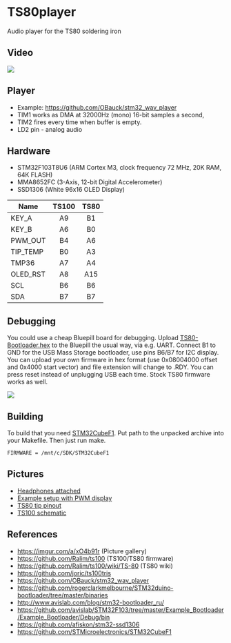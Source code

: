 # TS80player

Audio player for the TS80 soldering iron

## Video

[![](http://img.youtube.com/vi/aose7zWV1fM/0.jpg)](https://youtu.be/aose7zWV1fM)

## Player

* Example: https://github.com/OBauck/stm32_wav_player
* TIM1 works as DMA at 32000Hz (mono) 16-bit samples a second,
* TIM2 fires every time when buffer is empty.
* LD2 pin - analog audio

## Hardware

* STM32F103T8U6 (ARM Cortex M3, clock frequency 72 MHz, 20K RAM, 64K FLASH)
* MMA8652FC (3-Axis, 12-bit Digital Accelerometer)
* SSD1306 (White 96x16 OLED Display)

Name    |TS100 | TS80
--------|:----:|:----:
KEY_A   |  A9  |  B1
KEY_B   |  A6  |  B0
PWM_OUT |  B4  |  A6
TIP_TEMP|  B0  |  A3
TMP36   |  A7  |  A4
OLED_RST|  A8  | A15
SCL     |  B6  |  B6
SDA     |  B7  |  B7

## Debugging

You could use a cheap Bluepill board for debugging.
Upload [TS80-Bootloader.hex](https://github.com/Ralim/ts100/blob/master/Development%20Resources/TS80-Bootloader.hex) to the Bluepill the usual way, via e.g. UART.
Connect B1 to GND for the USB Mass Storage bootloader, use pins B6/B7 for I2C display.
You can upload your own firmware in hex format (use 0x08004000 offset and 0x4000 start vector) and file extension will change to .RDY.
You can press reset instead of unplugging USB each time.
Stock TS80 firmware works as well.

![](https://i.imgur.com/KVUJhPQ.jpg)


## Building

To build that you need [STM32CubeF1](https://github.com/STMicroelectronics/STM32CubeF1). Put path to the unpacked archive into your Makefile. Then just run make.

```
FIRMWARE = /mnt/c/SDK/STM32CubeF1
```

## Pictures

* [Headphones attached](https://i.imgur.com/UsYAqPm.jpg)
* [Example setup with PWM display](https://i.imgur.com/RBE9rfq.jpg)
* [TS80 tip pinout](https://i.imgur.com/17CBbJx.jpg)
* [TS100 schematic](https://i.imgur.com/3bzm3LW.jpg)

## References
* https://imgur.com/a/xO4b91r (Picture gallery)
* https://github.com/Ralim/ts100 (TS100/TS80 firmware)
* https://github.com/Ralim/ts100/wiki/TS-80 (TS80 wiki)
* https://github.com/joric/ts100tris
* https://github.com/OBauck/stm32_wav_player
* https://github.com/rogerclarkmelbourne/STM32duino-bootloader/tree/master/binaries
* http://www.avislab.com/blog/stm32-bootloader_ru/
* https://github.com/avislab/STM32F103/tree/master/Example_Bootloader/Example_Bootloader/Debug/bin
* https://github.com/afiskon/stm32-ssd1306
* https://github.com/STMicroelectronics/STM32CubeF1

